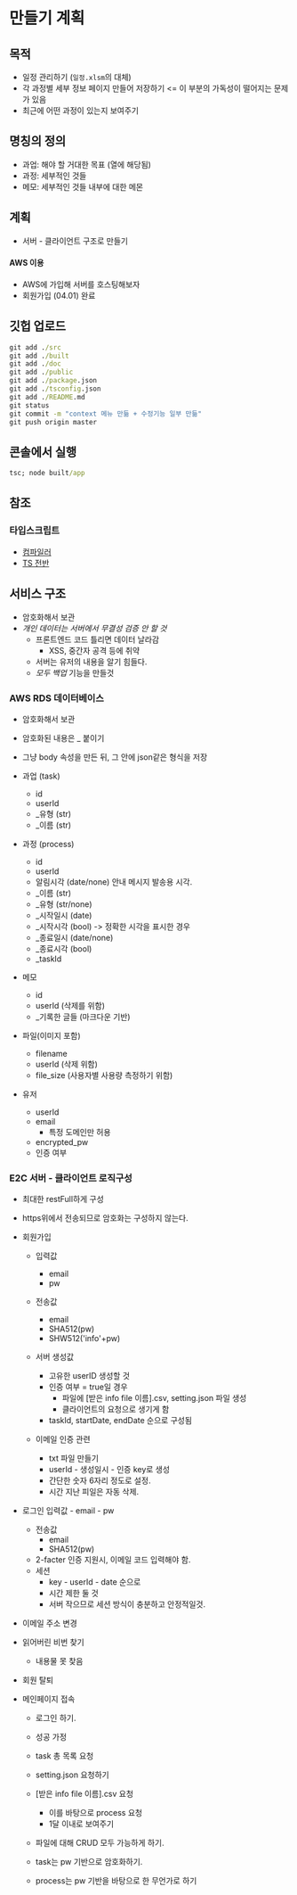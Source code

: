 # 만들기 계획

## 목적

- 일정 관리하기 (`일정.xlsm`의 대체)
- 각 과정별 세부 정보 페이지 만들어 저장하기 <= 이 부분의 가독성이 떨어지는 문제가 있음
- 최근에 어떤 과정이 있는지 보여주기

## 명칭의 정의

- 과업: 해야 할 거대한 목표 (열에 해당됨)
- 과정: 세부적인 것들 
- 메모: 세부적인 것들 내부에 대한 메몬

## 계획

- 서버 - 클라이언트 구조로 만들기
<!--
### 서버
- app.js: 실행하기
- module/db.js: db 관리하는 api
    - db 파일의 관리 (없으면 생성하기)
    - 과업 추가, 수정, 삭제
    - 과업목록 읽기
    - 과정 추가, 수정, 삭제
    - 과정목록 읽기,
    - 과정메모 읽기, 추가, 수정, 삭제
    - 오래된 일정 정리하기

- module/server.js: 클라이언트 - 서버 통신 
-->

#### AWS 이용
- AWS에 가입해 서버를 호스팅해보자
- 회원가입 (04.01) 완료

<!--
### 데이터베이스 구조

#### 각 값의 속성

- image.db, task.db
- 추후 archive_image.db, archive_task.db 만들어서 오래된 것 저장
- 다른 파일은 db/files 폴더에 저장하기 (문서 등등)


- 과업 (task)
    - id
    - 유형 (str)
    - 이름 (str)

- 과정 (process)
    - id
    - 이름 (str)
    - 유형 (str/none)
    - 날짜 (date)
    - 시각 (date/none)
    - 해당되는 과업 id
    - 메모 연결 링크 

- 메모
    - id
    - 해댕되는 과업 id
    - 해당되는 과정 id (int/none)
    - 기록한 글들 (마크다운 기반)
    - 업로드한 사진 등

- 이미지들
    - id
    - 원래 파일명

## 클라이언트

### 메인페이지

- 스프레드시트 형태의 구성
- 가까운 과업 위주로 정렬하여 보여주기
- 빈 셀 클릭: 일정추가
- 그냥 셀 좌클릭: 메모열기
- 그냥 셀 우클릭 or 더블클릭: 편집 or 삭제할 수 있는 contextmenu가 열림
- 하나의 과정에 여러 메모가 연동됨

- 아래 창같은게 뜨게 하고,,,
- 편집기는 마크다운 기반(?)으로 하고,
    - 실시간 동시 편집 구현을 목표로 하자
    - socket.io or 직접구현 유력
- 이미지, 필기내용 넣을 수 있도록 하기
-->
## 깃헙 업로드
```cmd
git add ./src
git add ./built
git add ./doc
git add ./public
git add ./package.json
git add ./tsconfig.json
git add ./README.md
git status
git commit -m "context 메뉴 만듦 + 수정기능 일부 만듦"
git push origin master
```
## 콘솔에서 실행
```cmd
tsc; node built/app    
```

## 참조
### 타입스크립트
- [컴파일러](https://medium.com/jspoint/typescript-compilation-the-typescript-compiler-4cb15f7244bc)
- [TS 전반](https://joshua1988.github.io/ts/guide/interfaces.html)


## 서비스 구조

- 암호화해서 보관
- *개인 데이터는 서버에서 무결성 검증 안 할 것*
    - 프론트엔드 코드 틀리면 데이터 날라감
        - XSS, 중간자 공격 등에 취약
    - 서버는 유저의 내용을 알기 힘들다.
    - *모두 백업* 기능을 만들것

### AWS RDS 데이터베이스
- 암호화해서 보관
- 암호화된 내용은 _ 붙이기
- 그냥 body 속성을 만든 뒤, 그 안에 json같은 형식을 저장

- 과업 (task)
    - id
    - userId
    - _유형 (str)
    - _이름 (str)

- 과정 (process)
    - id
    - userId
    - 알림시각 (date/none) 안내 메시지 발송용 시각.
    - _이름 (str)
    - _유형 (str/none)
    - _시작일시 (date)
    - _시작시각 (bool) -> 정확한 시각을 표시한 경우
    - _종료일시 (date/none)
    - _종료시각 (bool)
    - _taskId

- 메모
    - id
    - userId (삭제를 위함)
    - _기록한 글들 (마크다운 기반)

- 파일(이미지 포함)
    - filename
    - userId  (삭제 위함)
    - file_size (사용자별 사용량 측정하기 위함)

- 유저
    - userId
    - email
        - 특정 도메인만 허용
    - encrypted_pw
    - 인증 여부




### E2C 서버 - 클라이언트 로직구성
- 최대한 restFull하게 구성
- https위에서 전송되므로 암호화는 구성하지 않는다.

- 회원가입
    - 입력값
        - email
        - pw
    - 전송값
        - email
        - SHA512(pw)
        - SHW512('info'+pw)

    - 서버 생성값
        - 고유한 userID 생성할 것
        - 인증 여부 = true일 경우
            - 파일에 [받은 info file 이름].csv, setting.json 파일 생성
            - 클라이언트의 요청으로 생기게 함
        - taskId, startDate, endDate 순으로 구성됨

    - 이메일 인증 관련
        - txt 파일 만들기
        - userId - 생성일시 - 인증 key로 생성
        - 간단한 숫자 6자리 정도로 설정.
        - 시간 지난 피일은 자동 삭제.


- 로그인
     입력값
        - email
        - pw
    - 전송값
        - email
        - SHA512(pw)
    - 2-facter 인증 지원시, 이메일 코드 입력해야 함.
    - 세션
        - key - userId - date 순으로
        - 시간 제한 둘 것
        - 서버 작으므로 세션 방식이 충분하고 안정적일것.

- 이메일 주소 변경

- 읽어버린 비번 찾기
    - 내용물 못 찾음

- 회원 탈퇴

- 메인페이지 접속
    - 로그인 하기.
    - 성공 가정
    - task 총 목록 요청
    - setting.json 요청하기
    - [받은 info file 이름].csv 요청
        - 이를 바탕으로 process 요청
        - 1달 이내로 보여주기

    - 파일에 대해 CRUD 모두 가능하게 하기.
    - task는 pw 기반으로 암호화하기.
    - process는 pw 기반을 바탕으로 한 무언가로 하기
    

